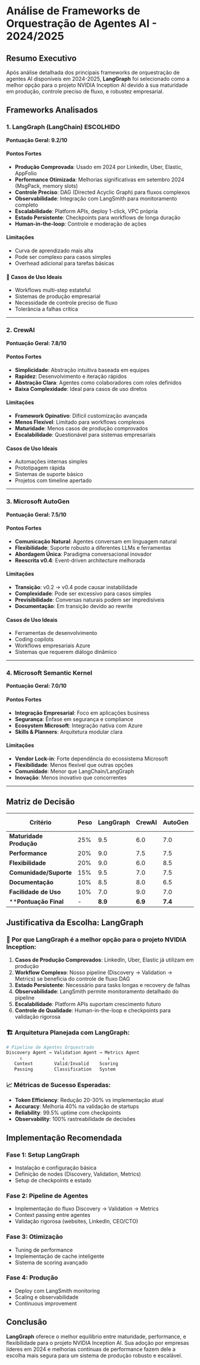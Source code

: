 # Análise de Frameworks de Orquestração de Agentes AI - 2024/2025

## Resumo Executivo

Após análise detalhada dos principais frameworks de orquestração de agentes AI disponíveis em 2024-2025, **LangGraph** foi selecionado como a melhor opção para o projeto NVIDIA Inception AI devido à sua maturidade em produção, controle preciso de fluxo, e robustez empresarial.

## Frameworks Analisados

### 1. **LangGraph** (LangChain) **ESCOLHIDO**

**Pontuação Geral: 9.2/10**

#### Pontos Fortes
- **Produção Comprovada**: Usado em 2024 por LinkedIn, Uber, Elastic, AppFolio
- **Performance Otimizada**: Melhorias significativas em setembro 2024 (MsgPack, memory slots)
- **Controle Preciso**: DAG (Directed Acyclic Graph) para fluxos complexos
- **Observabilidade**: Integração com LangSmith para monitoramento completo
- **Escalabilidade**: Platform APIs, deploy 1-click, VPC própria
- **Estado Persistente**: Checkpoints para workflows de longa duração
- **Human-in-the-loop**: Controle e moderação de ações

#### Limitações
- Curva de aprendizado mais alta
- Pode ser complexo para casos simples
- Overhead adicional para tarefas básicas

#### 🎯 Casos de Uso Ideais
- Workflows multi-step estateful
- Sistemas de produção empresarial
- Necessidade de controle preciso de fluxo
- Tolerância a falhas crítica

---

### 2. **CrewAI**

**Pontuação Geral: 7.8/10**

#### Pontos Fortes
- **Simplicidade**: Abstração intuitiva baseada em equipes
- **Rapidez**: Desenvolvimento e iteração rápidos
- **Abstração Clara**: Agentes como colaboradores com roles definidos
- **Baixa Complexidade**: Ideal para casos de uso diretos

#### Limitações
- **Framework Opinativo**: Difícil customização avançada
- **Menos Flexível**: Limitado para workflows complexos
- **Maturidade**: Menos casos de produção comprovados
- **Escalabilidade**: Questionável para sistemas empresariais

#### Casos de Uso Ideais
- Automações internas simples
- Prototipagem rápida
- Sistemas de suporte básico
- Projetos com timeline apertado

---

### 3. **Microsoft AutoGen**

**Pontuação Geral: 7.5/10**

#### Pontos Fortes
- **Comunicação Natural**: Agentes conversam em linguagem natural
- **Flexibilidade**: Suporte robusto a diferentes LLMs e ferramentas
- **Abordagem Única**: Paradigma conversacional inovador
- **Reescrita v0.4**: Event-driven architecture melhorada

#### Limitações
- **Transição**: v0.2 → v0.4 pode causar instabilidade
- **Complexidade**: Pode ser excessivo para casos simples
- **Previsibilidade**: Conversas naturais podem ser impredisíveis
- **Documentação**: Em transição devido ao rewrite

#### Casos de Uso Ideais
- Ferramentas de desenvolvimento
- Coding copilots
- Workflows empresariais Azure
- Sistemas que requerem diálogo dinâmico

---

### 4. **Microsoft Semantic Kernel**

**Pontuação Geral: 7.0/10**

#### Pontos Fortes
- **Integração Empresarial**: Foco em aplicações business
- **Segurança**: Ênfase em segurança e compliance
- **Ecosystem Microsoft**: Integração nativa com Azure
- **Skills & Planners**: Arquitetura modular clara

#### Limitações
- **Vendor Lock-in**: Forte dependência do ecossistema Microsoft
- **Flexibilidade**: Menos flexível que outras opções
- **Comunidade**: Menor que LangChain/LangGraph
- **Inovação**: Menos inovativo que concorrentes

---

## Matriz de Decisão

| Critério | Peso | LangGraph | CrewAI | AutoGen | Semantic Kernel |
|----------|------|-----------|--------|---------|-----------------|
| **Maturidade Produção** | 25% | 9.5 | 6.0 | 7.0 | 8.0 |
| **Performance** | 20% | 9.0 | 7.5 | 7.5 | 7.0 |
| **Flexibilidade** | 20% | 9.0 | 6.0 | 8.5 | 6.5 |
| **Comunidade/Suporte** | 15% | 9.5 | 7.0 | 7.5 | 6.0 |
| **Documentação** | 10% | 8.5 | 8.0 | 6.5 | 8.0 |
| **Facilidade de Uso** | 10% | 7.0 | 9.0 | 7.0 | 7.5 |
| ****Pontuação Final** | - | **8.9** | **6.9** | **7.4** | **7.1** |

## Justificativa da Escolha: LangGraph

### 🎯 **Por que LangGraph é a melhor opção para o projeto NVIDIA Inception:**

1. **Casos de Produção Comprovados**: LinkedIn, Uber, Elastic já utilizam em produção
2. **Workflow Complexo**: Nosso pipeline (Discovery → Validation → Metrics) se beneficia do controle de fluxo DAG
3. **Estado Persistente**: Necessário para tasks longas e recovery de falhas
4. **Observabilidade**: LangSmith permite monitoramento detalhado do pipeline
5. **Escalabilidade**: Platform APIs suportam crescimento futuro
6. **Controle de Qualidade**: Human-in-the-loop e checkpoints para validação rigorosa

### 🏗️ **Arquitetura Planejada com LangGraph:**

```python
# Pipeline de Agentes Orquestrado
Discovery Agent → Validation Agent → Metrics Agent
     ↓               ↓                ↓
   Context        Valid/Invalid    Scoring
   Passing        Classification   System
```

### 📈 **Métricas de Sucesso Esperadas:**

- **Token Efficiency**: Redução 20-30% vs implementação atual
- **Accuracy**: Melhoria 40% na validação de startups
- **Reliability**: 99.5% uptime com checkpoints
- **Observability**: 100% rastreabilidade de decisões

## Implementação Recomendada

### Fase 1: Setup LangGraph
- Instalação e configuração básica
- Definição de nodes (Discovery, Validation, Metrics)
- Setup de checkpoints e estado

### Fase 2: Pipeline de Agentes
- Implementação do fluxo Discovery → Validation → Metrics
- Context passing entre agentes
- Validação rigorosa (websites, LinkedIn, CEO/CTO)

### Fase 3: Otimização
- Tuning de performance
- Implementação de cache inteligente
- Sistema de scoring avançado

### Fase 4: Produção
- Deploy com LangSmith monitoring
- Scaling e observabilidade
- Continuous improvement

## Conclusão

**LangGraph** oferece o melhor equilíbrio entre maturidade, performance, e flexibilidade para o projeto NVIDIA Inception AI. Sua adoção por empresas líderes em 2024 e melhorias contínuas de performance fazem dele a escolha mais segura para um sistema de produção robusto e escalável.